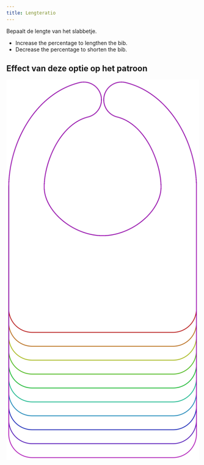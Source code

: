 ```yaml
---
title: Lengteratio
---
```


Bepaalt de lengte van het slabbetje.

- Increase the percentage to lengthen the bib.
- Decrease the percentage to shorten the bib.

## Effect van deze optie op het patroon

![Deze afbeelding toont het effect van deze optie door meerdere varianten die een andere waarde hebben voor deze optie te vervangen](bob_lengthratio_sample.svg "Effect van deze optie op het patroon")
